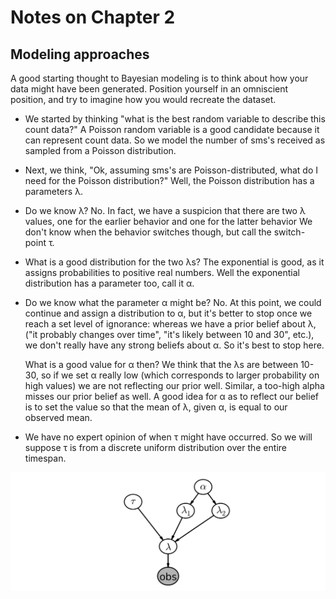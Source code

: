 Notes on Chapter 2  
========================================

## Modeling approaches

A good starting thought to Bayesian modeling is to think about how your data might have been generated. Position yourself in an omniscient position, and try to imagine how you would recreate the dataset.  

- We started by thinking "what is the best random variable to describe this count data?" A Poisson random variable is a good candidate because it can represent count data. So we model the number of sms's received as sampled from a Poisson distribution.  

- Next, we think, "Ok, assuming sms's are Poisson-distributed, what do I need for the Poisson distribution?" Well, the Poisson distribution has a parameters λ.  

- Do we know λ? No. In fact, we have a suspicion that there are two λ values, one for the earlier behavior and one for the latter behavior  We don't know when the behavior switches though, but call the switch-point τ.  

- What is a good distribution for the two λs? The exponential is good, as it assigns probabilities to positive real numbers. Well the exponential distribution has a parameter too, call it α.  

- Do we know what the parameter α might be? No. At this point, we could continue and assign a distribution to α, but it's better to stop once we reach a set level of ignorance: whereas we have a prior belief about λ, ("it probably changes over time", "it's likely between 10 and 30", etc.), we don't really have any strong beliefs about α. So it's best to stop here.  

	What is a good value for α then? We think that the λs are between 10-30, so if we set α really low (which corresponds to larger probability on high values) we are not reflecting our prior well. Similar, a too-high alpha misses our prior belief as well. A good idea for α as to reflect our belief is to set the value so that the mean of λ, given α, is equal to our observed mean.  

- We have no expert opinion of when τ might have occurred. So we will suppose τ is from a discrete uniform distribution over the entire timespan.  

![bayesian framework](images/sms_model.png)  
